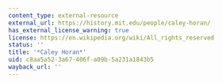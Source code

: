 ```yaml
---
content_type: external-resource
external_url: https://history.mit.edu/people/caley-horan/
has_external_license_warning: true
license: https://en.wikipedia.org/wiki/All_rights_reserved
status: ''
title: '*Caley Horan*'
uid: c8aa5a52-3a67-406f-a09b-5a231a1843b5
wayback_url: ''
---
```

